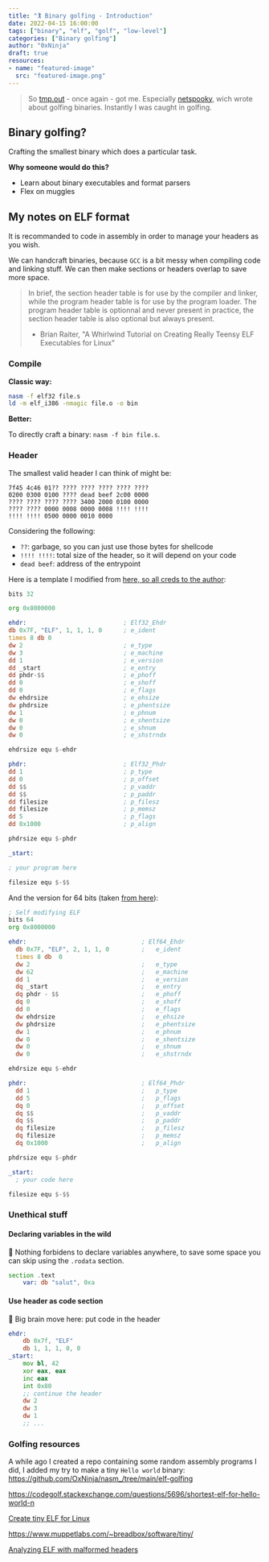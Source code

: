 ```yaml
---
title: "🏌️ Binary golfing - Introduction"
date: 2022-04-15 16:00:00
tags: ["binary", "elf", "golf", "low-level"]
categories: ["Binary golfing"]
author: "0xNinja"
draft: true
resources:
- name: "featured-image"
  src: "featured-image.png"
---
```


> So [tmp.out](https://tmpout.sh) - once again - got me. Especially [netspooky](https://n0.lol/), wich wrote about golfing binaries. Instantly I was caught in golfing.

## Binary golfing?

Crafting the smallest binary which does a particular task.

**Why someone would do this?**

* Learn about binary executables and format parsers
* Flex on muggles

## My notes on ELF format

It is recommanded to code in assembly in order to manage your headers as you wish.

We can handcraft binaries, because `GCC` is a bit messy when compiling code and linking stuff. We can then make sections or headers overlap to save more space.

> In brief, the section header table is for use by the compiler and linker, while the program header table is for use by the program loader.
> The program header table is optionnal and never present in practice, the section header table is also optional but always present.
> - Brian Raiter, "A Whirlwind Tutorial on Creating Really Teensy ELF Executables for Linux"


### Compile

**Classic way:**

```sh
nasm -f elf32 file.s
ld -m elf_i386 -nmagic file.o -o bin
```

**Better:**

To directly craft a binary: `nasm -f bin file.s`.

### Header

The smallest valid header I can think of might be:

```hex
7f45 4c46 01?? ???? ???? ???? ???? ????
0200 0300 0100 ???? dead beef 2c00 0000
???? ???? ???? ???? 3400 2000 0100 0000
???? ???? 0000 0008 0000 0008 !!!! !!!!
!!!! !!!! 0500 0000 0010 0000
```

Considering the following:

* `??`: garbage, so you can just use those bytes for shellcode
* `!!!! !!!!`: total size of the header, so it will depend on your code
* `dead beef`: address of the entrypoint

Here is a template I modified from [here, so all creds to the author](https://www.muppetlabs.com/~breadbox/software/tiny/teensy.html):

```asm
bits 32

org 0x8000000

ehdr:                           ; Elf32_Ehdr
db 0x7F, "ELF", 1, 1, 1, 0      ; e_ident
times 8 db 0
dw 2                            ; e_type
dw 3                            ; e_machine
dd 1                            ; e_version
dd _start                       ; e_entry
dd phdr-$$                      ; e_phoff
dd 0                            ; e_shoff
dd 0                            ; e_flags
dw ehdrsize                     ; e_ehsize
dw phdrsize                     ; e_phentsize
dw 1                            ; e_phnum
dw 0                            ; e_shentsize
dw 0                            ; e_shnum
dw 0                            ; e_shstrndx

ehdrsize equ $-ehdr

phdr:                           ; Elf32_Phdr
dd 1                            ; p_type
dd 0                            ; p_offset
dd $$                           ; p_vaddr
dd $$                           ; p_paddr
dd filesize                     ; p_filesz
dd filesize                     ; p_memsz
dd 5                            ; p_flags
dd 0x1000                       ; p_align

phdrsize equ $-phdr

_start:

; your program here

filesize equ $-$$
```

And the version for 64 bits (taken [from here](https://stackoverflow.com/a/53383541)):

```asm
; Self modifying ELF
bits 64
org 0x8000000

ehdr:                                ; Elf64_Ehdr
  db 0x7F, "ELF", 2, 1, 1, 0         ;   e_ident
  times 8 db  0
  dw 2                               ;   e_type
  dw 62                              ;   e_machine
  dd 1                               ;   e_version
  dq _start                          ;   e_entry
  dq phdr - $$                       ;   e_phoff
  dq 0                               ;   e_shoff
  dd 0                               ;   e_flags
  dw ehdrsize                        ;   e_ehsize
  dw phdrsize                        ;   e_phentsize
  dw 1                               ;   e_phnum
  dw 0                               ;   e_shentsize
  dw 0                               ;   e_shnum
  dw 0                               ;   e_shstrndx

ehdrsize equ $-ehdr

phdr:                                ; Elf64_Phdr
  dd 1                               ;   p_type
  dd 5                               ;   p_flags
  dq 0                               ;   p_offset
  dq $$                              ;   p_vaddr
  dq $$                              ;   p_paddr
  dq filesize                        ;   p_filesz
  dq filesize                        ;   p_memsz
  dq 0x1000                          ;   p_align

phdrsize equ $-phdr

_start:
  ; your code here

filesize equ $-$$
```

### Unethical stuff

#### Declaring variables in the wild

🙈 Nothing forbidens to declare variables anywhere, to save some space you can skip using the `.rodata` section.

```asm
section .text
	var: db "salut", 0xa
```

#### Use header as code section

🧠 Big brain move here: put code in the header

```asm
ehdr:
	db 0x7f, "ELF"
	db 1, 1, 1, 0, 0
_start:
	mov bl, 42
	xor eax, eax
	inc eax
	int 0x80
	;; continue the header
	dw 2
	dw 3
	dw 1
	;; ...
```

### Golfing resources

A while ago I created a repo containing some random assembly programs I did, I added my try to make a tiny `Hello world` binary: https://github.com/OxNinja/nasm_/tree/main/elf-golfing

https://codegolf.stackexchange.com/questions/5696/shortest-elf-for-hello-world-n

[Create tiny ELF for Linux](https://www.muppetlabs.com/~breadbox/software/tiny/teensy.html)

https://www.muppetlabs.com/~breadbox/software/tiny/

[Analyzing ELF with malformed headers](https://binaryresearch.github.io/2019/09/17/Analyzing-ELF-Binaries-with-Malformed-Headers-Part-1-Emulating-Tiny-Programs.html)
